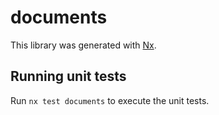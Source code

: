 # documents

This library was generated with [Nx](https://nx.dev).

## Running unit tests

Run `nx test documents` to execute the unit tests.
